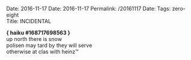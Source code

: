 Date: 2016-11-17
Date: 2016-11-17
Permalink: /20161117
Date: 
Tags: zero-eight  
Title: INCIDENTAL
  
**{ haiku #168717698563 }**  
up north there is snow  
polisen may tard by they will serve  
otherwise at clas with heinz™  
